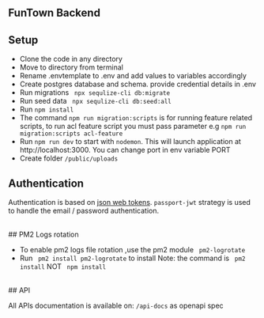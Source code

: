## FunTown Backend


## Setup
* Clone the code in any directory
* Move to directory from terminal
* Rename .envtemplate to .env and add values to variables accordingly
* Create postgres database and schema. provide credential details in .env
* Run migrations ` npx sequlize-cli db:migrate`
* Run seed data ` npx sequlize-cli db:seed:all`
* Run `npm install`
* The command `npm run migration:scripts` is for running feature related scripts, to run acl feature script you must pass parameter e.g `npm run migration:scripts acl-feature`
* Run `npm run dev` to start with `nodemon`. This will launch application at http://localhost:3000. You can change port in env variable PORT
* Create folder `/public/uploads`
## Authentication

Authentication is based on [json web tokens](https://jwt.io). `passport-jwt` strategy is used to handle the email /
password authentication.

<br />
## PM2 Logs rotation

* To enable pm2 logs file rotation ,use the pm2 module ` pm2-logrotate` 
* Run ` pm2 install pm2-logrotate`  to install   Note: the command is ` pm2 install`  NOT ` npm install` 


<br />
## API

All APIs documentation is available on: `/api-docs` as openapi spec
